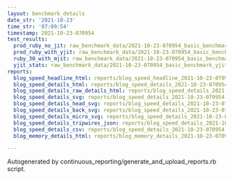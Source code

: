 ```yaml
---
layout: benchmark_details
date_str: '2021-10-23'
time_str: '07:09:54'
timestamp: 2021-10-23-070954
test_results:
  prod_ruby_no_jit: raw_benchmark_data/2021-10-23-070954_basic_benchmark_prod_ruby_no_jit.json
  prod_ruby_with_yjit: raw_benchmark_data/2021-10-23-070954_basic_benchmark_prod_ruby_with_yjit.json
  ruby_30_with_mjit: raw_benchmark_data/2021-10-23-070954_basic_benchmark_ruby_30_with_mjit.json
  yjit_stats: raw_benchmark_data/2021-10-23-070954_basic_benchmark_yjit_stats.json
reports:
  blog_speed_headline_html: reports/blog_speed_headline_2021-10-23-070954.html
  blog_speed_details_html: reports/blog_speed_details_2021-10-23-070954.html
  blog_speed_details_raw_details_html: reports/blog_speed_details_2021-10-23-070954.raw_details.html
  blog_speed_details_svg: reports/blog_speed_details_2021-10-23-070954.svg
  blog_speed_details_head_svg: reports/blog_speed_details_2021-10-23-070954.head.svg
  blog_speed_details_back_svg: reports/blog_speed_details_2021-10-23-070954.back.svg
  blog_speed_details_micro_svg: reports/blog_speed_details_2021-10-23-070954.micro.svg
  blog_speed_details_tripwires_json: reports/blog_speed_details_2021-10-23-070954.tripwires.json
  blog_speed_details_csv: reports/blog_speed_details_2021-10-23-070954.csv
  blog_memory_details_html: reports/blog_memory_details_2021-10-23-070954.html

---
```

Autogenerated by continuous_reporting/generate_and_upload_reports.rb script.
